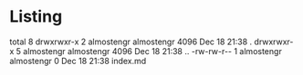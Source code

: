 # Listing 

total 8 drwxrwxr-x 2 almostengr almostengr 4096 Dec 18 21:38 . drwxrwxr-x 5 almostengr almostengr 4096 Dec 18 21:38 .. -rw-rw-r-- 1 almostengr almostengr 0 Dec 18 21:38 index.md
